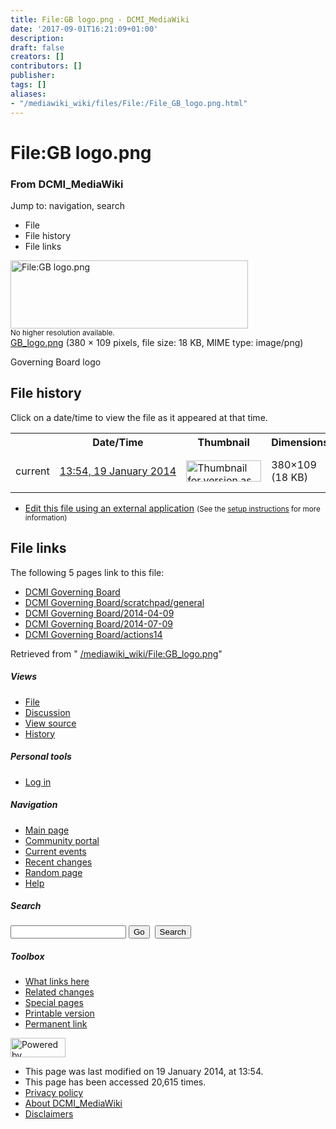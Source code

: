 ```yaml
---
title: File:GB logo.png - DCMI_MediaWiki
date: '2017-09-01T16:21:09+01:00'
description: 
draft: false
creators: []
contributors: []
publisher: 
tags: []
aliases:
- "/mediawiki_wiki/files/File:/File_GB_logo.png.html"
---
```


<a id="top"></a>
# File:GB logo.png

### From DCMI\_MediaWiki

Jump to: navigation, search
<!-- start content -->
- File
- File history
- File links

 [<img alt="File:GB logo.png" src="/images/e/ed/GB_logo.png" width="380" height="109">](/mediawiki_wiki/files/GB_logo.png)  
<small>No higher resolution available.</small>  
 [GB\_logo.png](/images/e/ed/GB_logo.png)‎ (380 × 109 pixels, file size: 18 KB, MIME type: image/png)

Governing Board logo

<!-- 
NewPP limit report
Preprocessor node count: 1/1000000
Post-expand include size: 0/2097152 bytes
Template argument size: 0/2097152 bytes
Expensive parser function count: 0/100
-->
## File history

Click on a date/time to view the file as it appeared at that time.

<table class="wikitable filehistory">
  <tr>
    <td></td>
    <th>Date/Time</th>
    <th>Thumbnail</th>
    <th>Dimensions</th>
    <th>User</th>
    <th>Comment</th>
  </tr>
  <tr>
    <td>current</td>
    <td class="filehistory-selected" style="white-space: nowrap;"><a href="/mediawiki_wiki/files/GB_logo.png">13:54, 19 January 2014</a></td>
    <td><a href="/images/e/ed/GB_logo.png"><img alt="Thumbnail for version as of 13:54, 19 January 2014" src="/images/e/ed/GB_logo.png" width="120" height="34"></a></td>
    <td>380×109 <span style="white-space: nowrap;">(18 KB)</span>
    </td>
    <td>
      <a href="/index.php?title=User:StuartSutton&amp;action=edit&amp;redlink=1" class="new mw-userlink" title="User:StuartSutton (page does not exist)">StuartSutton</a> <span style="white-space: nowrap;"> <span class="mw-usertoollinks">(<a href="/index.php?title=User_talk:StuartSutton&amp;action=edit&amp;redlink=1" class="new" title="User talk:StuartSutton (page does not exist)">Talk</a> | <a href="/index.php/Special:Contributions/StuartSutton" title="Special:Contributions/StuartSutton">contribs</a>)</span></span>
    </td>
    <td> <span class="comment">(Governing Board logo)</span>
    </td>
  </tr>
</table>

  

- [Edit this file using an external application](/index.php?title=File:GB_logo.png&action=edit&externaledit=true&mode=file "File:GB logo.png") <small>(See the <a href="http://www.mediawiki.org/wiki/Manual:External_editors" class="external text" rel="nofollow">setup instructions</a> for more information)</small>

## File links

The following 5 pages link to this file:

- [DCMI Governing Board](/index.php/DCMI_Governing_Board "DCMI Governing Board")
- [DCMI Governing Board/scratchpad/general](/index.php/DCMI_Governing_Board/scratchpad/general "DCMI Governing Board/scratchpad/general")
- [DCMI Governing Board/2014-04-09](/index.php/DCMI_Governing_Board/2014-04-09 "DCMI Governing Board/2014-04-09")
- [DCMI Governing Board/2014-07-09](/index.php/DCMI_Governing_Board/2014-07-09 "DCMI Governing Board/2014-07-09")
- [DCMI Governing Board/actions14](/index.php/DCMI_Governing_Board/actions14 "DCMI Governing Board/actions14")

Retrieved from " [/mediawiki_wiki/File:GB\_logo.png](/mediawiki_wiki/files/File:/File:GB_logo.png.html)"

<!-- end content -->

##### Views

- [File](/mediawiki_wiki/files/File:/File:GB_logo.png.html "View the file page [c]")
- [Discussion](/index.php?title=File_talk:GB_logo.png&action=edit&redlink=1 "Discussion about the content page [t]")
- [View source](/index.php?title=File:GB_logo.png&action=edit "This page is protected.
You can view its source [e]")
- [History](/index.php?title=File:GB_logo.png&action=history "Past revisions of this page [h]")

##### Personal tools

- [Log in](/index.php?title=Special:UserLogin&returnto=File:GB_logo.png "You are encouraged to log in; however, it is not mandatory [o]")

<script type="text/javascript"> if (window.isMSIE55) fixalpha(); </script>

##### Navigation

- [Main page](/index.php/Main_Page "Visit the main page [z]")
- [Community portal](/index.php/DCMI_MediaWiki:Community_portal "About the project, what you can do, where to find things")
- [Current events](/index.php/DCMI_MediaWiki:Current_events "Find background information on current events")
- [Recent changes](/index.php/Special:RecentChanges "The list of recent changes in the wiki [r]")
- [Random page](/index.php/Special:Random "Load a random page [x]")
- [Help](/index.php/Help:Contents "The place to find out")

##### <label for="searchInput">Search</label>

<form action="/index.php" id="searchform">
				<input type="hidden" name="title" value="Special:Search">
				<input id="searchInput" title="Search DCMI_MediaWiki" accesskey="f" type="search" name="search">
				<input type="submit" name="go" class="searchButton" id="searchGoButton" value="Go" title="Go to a page with this exact name if exists"> 
				<input type="submit" name="fulltext" class="searchButton" id="mw-searchButton" value="Search" title="Search the pages for this text">
			</form>

##### Toolbox

- [What links here](/index.php/Special:WhatLinksHere/File:GB_logo.png "List of all wiki pages that link here [j]")
- [Related changes](/index.php/Special:RecentChangesLinked/File:GB_logo.png "Recent changes in pages linked from this page [k]")
- [Special pages](/index.php/Special:SpecialPages "List of all special pages [q]")
- [Printable version](/index.php?title=File:GB_logo.png&printable=yes "Printable version of this page [p]")
- [Permanent link](/index.php?title=File:GB_logo.png&oldid=5930 "Permanent link to this revision of the page")

<!-- end of the left (by default at least) column -->

 [<img src="/skins/common/images/poweredby_mediawiki_88x31.png" height="31" width="88" alt="Powered by MediaWiki">](http://www.mediawiki.org/)

- This page was last modified on 19 January 2014, at 13:54.
- This page has been accessed 20,615 times.
- [Privacy policy](/index.php/DCMI_MediaWiki:Privacy_policy "DCMI MediaWiki:Privacy policy")
- [About DCMI\_MediaWiki](/index.php/DCMI_MediaWiki:About "DCMI MediaWiki:About")
- [Disclaimers](/index.php/DCMI_MediaWiki:General_disclaimer "DCMI MediaWiki:General disclaimer")

<script>if (window.runOnloadHook) runOnloadHook();</script><!-- Served in 0.464 secs. -->
